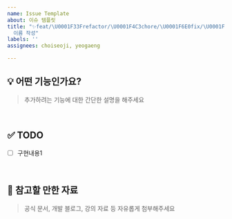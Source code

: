 ```yaml
---
name: Issue Template
about: 이슈 템플릿
title: "✨feat/\U0001F33Frefactor/\U0001F4C3chore/\U0001F6E0️fix/\U0001F9EAtest : 이슈
  이름 작성"
labels: ''
assignees: choiseoji, yeogaeng

---
```


## 💡 어떤 기능인가요?
> 추가하려는 기능에 대한 간단한 설명을 해주세요

<br>

## ✅ TODO
- [ ] 구현내용1

<br>

## 📄 참고할 만한 자료
> 공식 문서, 개발 블로그, 강의 자료 등 자유롭게 첨부해주세요

<br>
